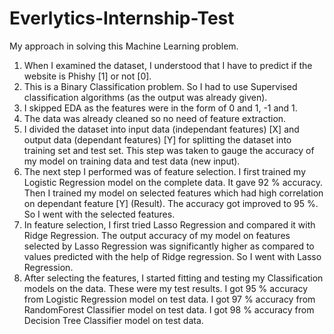 # Everlytics-Internship-Test

My approach in solving this Machine Learning problem.
1. When I examined the dataset, I understood that I have to predict if the website is Phishy [1] or not [0].
2. This is a Binary Classification problem. So I had to use Supervised classification algorithms (as the output was already given).
3. I skipped EDA as the features were in the form of 0 and 1, -1 and 1. 
4. The data was already cleaned so no need of feature extraction.
5. I divided the dataset into input data (independant features) [X] and output data (dependant features) [Y] for splitting the dataset into training set and test set. This step was taken to gauge the accuracy of my model on training data and test data (new input). 
6. The next step I performed was of feature selection. I first trained my Logistic Regression model on the complete data. It gave 92 % accuracy. Then I trained my model on selected features which had high correlation on dependant feature [Y] (Result). The accuracy got improved to 95 %. So I went with the selected features.
7. In feature selection, I first tried Lasso Regression and compared it with Ridge Regression. The output accuracy of my model on features selected by Lasso Regression was significantly higher as compared to values predicted with the help of Ridge regression. So I went with Lasso Regression.
8. After selecting the features, I started fitting and testing my Classification models on the data. These were my test results.
   I got 95 % accuracy from Logistic Regression model on test data.
   I got 97 % accuracy from RandomForest Classifier model on test data.
   I got 98 % accuracy from Decision Tree Classifier model on test data.
